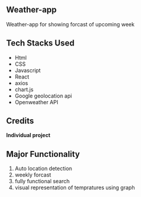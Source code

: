 
## Weather-app
Weather-app for showing forcast of upcoming week

## Tech Stacks Used
- Html
- CSS
- Javascript
- React
- axios
- chart.js
- Google geolocation api
- Openweather API

## Credits 
<b>Individual project</b>

## Major Functionality
1. Auto location detection
2. weekly forcast
3. fully functional search
4. visual representation of tempratures using graph



<!-- ## Glimps Of my project

1. Landing Page

<img src="./readme images/img1.jpg"/>

## Credits 

<b>Faruk Khan</b>

- <a href="https://www.linkedin.com/in/faruk-khan-webdeveloper/" target="_blank">Linkedin</a>


# Thank You : :yellow_heart:
